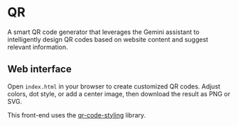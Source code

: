 # QR

A smart QR code generator that leverages the Gemini assistant to intelligently design QR codes based on website content and suggest relevant information.

## Web interface

Open `index.html` in your browser to create customized QR codes. Adjust colors, dot style, or add a center image, then download the result as PNG or SVG.

This front-end uses the [qr-code-styling](https://github.com/kozakdenys/qr-code-styling) library.
